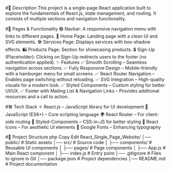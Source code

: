 #📌 Description
This project is a single-page React application built to explore the fundamentals of React.js, state management, and routing. It consists of multiple sections and navigation functionality.

#📌 Pages & Functionality
🟢 Navbar: A responsive navigation menu with links to different pages.
🏡 Home Page: Landing page with a clean UI and SVG elements.
🛠️ Services Page: Displays services with box-shadow effects.
🛍️ Products Page: Section for showcasing products.
🔒 Sign-Up (Placeholder): Clicking on Sign-Up redirects users to the footer (no authentication applied).
✨ Features
✅ Smooth Scrolling – Seamless navigation across sections.
✅ Fully Responsive Design – Mobile-friendly with a hamburger menu for small screens.
✅ React Router Navigation – Enables page switching without reloading.
✅ SVG Integration – High-quality visuals for a modern look.
✅ Styled Components – Custom styling for better UI/UX.
✅ Footer with Mailing List & Navigation Links – Provides additional resources and a call to action.

#🛠️ Tech Stack
⚛️ React.js – JavaScript library for UI development
📜 JavaScript (ES6+) – Core scripting language
🌍 React Router – For client-side routing
🎨 Styled-Components – CSS-in-JS for better styling
🔗 React Icons – For aesthetic UI elements
📌 Google Fonts – Enhancing typography


#📂 Project Structure
php
Copy
Edit
React_Single_Page_Website/
│── public/                 # Static assets
│── src/                    # Source code
│   ├── components/         # Reusable UI components
│   ├── pages/              # Page components
│   ├── App.js              # Main React component
│   ├── index.js            # Entry point
│── .gitignore              # Files to ignore in Git
│── package.json            # Project dependencies
│── README.md               # Project documentation
